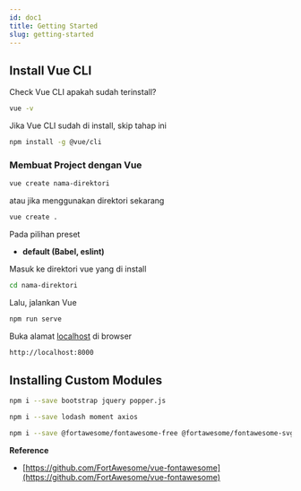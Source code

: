 ```yaml
---
id: doc1
title: Getting Started
slug: getting-started
---
```


## Install Vue CLI

Check Vue CLI apakah sudah terinstall?

```bash
vue -v
```

Jika Vue CLI sudah di install, skip tahap ini

```bash
npm install -g @vue/cli
```

### Membuat Project dengan Vue

```bash
vue create nama-direktori
```

atau jika menggunakan direktori sekarang

```bash
vue create .
```

Pada pilihan preset

- **default (Babel, eslint)**

Masuk ke direktori vue yang di install

```bash
cd nama-direktori
```

Lalu, jalankan Vue

```bash
npm run serve
```

Buka alamat [localhost](http://localhost) di browser

```bash
http://localhost:8000
```

## Installing Custom Modules

```bash
npm i --save bootstrap jquery popper.js
```

```bash
npm i --save lodash moment axios
```

```bash
npm i --save @fortawesome/fontawesome-free @fortawesome/fontawesome-svg-core @fortawesome/free-solid-svg-icons @fortawesome/vue-fontawesome
```

**Reference**

- [https://github.com/FortAwesome/vue-fontawesome](https://github.com/FortAwesome/vue-fontawesome)
